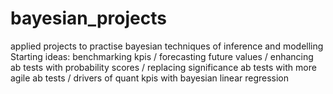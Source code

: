 # bayesian_projects
applied projects to practise bayesian techniques of inference and modelling
Starting ideas:
benchmarking kpis
 / forecasting future values
 / enhancing ab tests with probability scores
 / replacing significance ab tests with more agile ab tests
 / drivers of quant kpis with bayesian linear regression